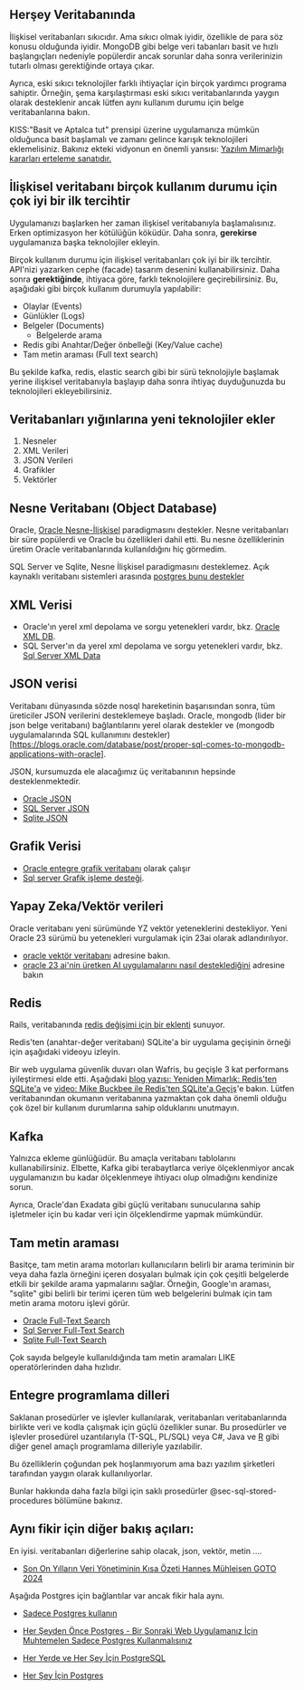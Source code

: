## Herşey Veritabanında

İlişkisel veritabanları sıkıcıdır.
Ama sıkıcı olmak iyidir, özellikle de para söz konusu olduğunda iyidir.
MongoDB gibi belge veri tabanları basit ve hızlı başlangıçları nedeniyle popülerdir ancak sorunlar daha sonra verilerinizin tutarlı olması gerektiğinde ortaya çıkar.

Ayrıca, eski sıkıcı teknolojiler farklı ihtiyaçlar için birçok yardımcı programa sahiptir.
Örneğin, şema karşılaştırması eski sıkıcı veritabanlarında yaygın olarak desteklenir ancak lütfen aynı kullanım durumu için belge veritabanlarına bakın.


KISS:"Basit ve Aptalca tut" prensipi üzerine uygulamanıza mümkün olduğunca basit başlamalı ve zamanı gelince karışık teknolojileri eklemelisiniz.
Bakınız ekteki vidyonun en önemli yansısı: 
[Yazılım Mi̇marlığı kararları erteleme sanatıdır.](https://www.youtube.com/watch?v=nuHMlA3iLjY)



## İlişkisel veritabanı birçok kullanım durumu için çok iyi bir ilk tercihtir

Uygulamanızı başlarken her zaman ilişkisel veritabanıyla başlamalısınız.
Erken optimizasyon her kötülüğün köküdür.
Daha sonra, **gerekirse** uygulamanıza başka teknolojiler ekleyin.


Birçok kullanım durumu için ilişkisel veritabanları çok iyi bir ilk tercihtir.
API'nizi yazarken cephe (facade) tasarım desenini kullanabilirsiniz.
Daha sonra **gerektiğinde**,  ihtiyaca göre, farklı teknolojilere geçirebilirsiniz.
Bu, aşağıdaki gibi birçok kullanım durumuyla yapılabilir:


- Olaylar (Events)
- Günlükler (Logs)
- Belgeler (Documents)
	* Belgelerde arama
- Redis gibi Anahtar/Değer önbelleği (Key/Value cache)
- Tam metin araması (Full text search)

Bu şekilde kafka, redis, elastic search gibi bir sürü teknolojiyle başlamak yerine ilişkisel veritabanıyla başlayıp daha sonra ihtiyaç duyduğunuzda bu teknolojileri ekleyebilirsiniz.


## Veritabanları yığınlarına yeni teknolojiler ekler

1. Nesneler
2. XML Verileri
3. JSON Verileri
4. Grafikler
5. Vektörler



## Nesne Veritabanı (Object Database)

Oracle, [Oracle Nesne-İlişkisel](https://docs.oracle.com/en/database/oracle/oracle-database/23/adobj/index.html) paradigmasını destekler.
Nesne veritabanları bir süre popülerdi ve Oracle bu özellikleri dahil etti.
Bu nesne özelliklerinin üretim Oracle veritabanlarında kullanıldığını hiç görmedim.


SQL Server ve Sqlite, Nesne İlişkisel paradigmasını desteklemez.
Açık kaynaklı veritabanı sistemleri arasında [postgres bunu destekler](https://learn.postgreshelp.com/courses/postgresql-tutorial-dba/lesson/object-relational-database-management-system)




## XML Verisi

- Oracle'ın yerel xml depolama ve sorgu yetenekleri vardır, bkz. [Oracle XML DB](https://www.oracle.com/tr/database/technologies/appdev/xmldb.html).
- SQL Server'ın da yerel xml depolama ve sorgu yetenekleri vardır, bkz. [Sql Server XML Data](https://learn.microsoft.com/en-us/sql/relational-databases/xml/xml-data-sql-server?view=sql-server-ver16)

## JSON verisi

Veritabanı dünyasında sözde nosql hareketinin başarısından sonra, tüm üreticiler JSON verilerini desteklemeye başladı.
Oracle, mongodb (lider bir json belge veritabanı) bağlantılarını yerel olarak destekler ve (mongodb uygulamalarında SQL kullanımını destekler)[https://blogs.oracle.com/database/post/proper-sql-comes-to-mongodb-applications-with-oracle].

JSON, kursumuzda ele alacağımız üç veritabanının hepsinde desteklenmektedir.

- [Oracle JSON](https://blogs.oracle.com/database/post/json-relational-duality-app-dev)
- [SQL Server JSON](https://learn.microsoft.com/en-us/sql/relational-databases/json/json-data-sql-server?view=sql-server-ver16)
- [Sqlite JSON](https://www.sqlite.org/json1.html)


## Grafik Verisi

- [Oracle entegre grafik veritabanı](https://www.oracle.com/database/integrated-graph-database) olarak çalışır
- [Sql server Grafik işleme desteği](https://learn.microsoft.com/en-us/sql/relational-databases/graphs/sql-graph-overview?view=sql-server-ver16).





## Yapay Zeka/Vektör verileri

Oracle veritabanı yeni sürümünde YZ vektör yeteneklerini destekliyor.
Yeni Oracle 23 sürümü bu yetenekleri vurgulamak için 23ai olarak adlandırılıyor.
- [oracle vektör veritabanı](https://www.oracle.com/database/vector-database) adresine bakın.
- [oracle 23 ai'nin üretken AI uygulamalarını nasıl desteklediğini](https://www.oracle.com/news/announcement/ocw-integrated-vector-database-augments-generative-ai-2023-09-19) adresine bakın


## Redis

Rails, veritabanında [redis değişimi için bir eklenti](https://github.com/rails/solid_cable) sunuyor.


Redis'ten (anahtar-değer veritabanı) SQLite'a bir uygulama geçişinin örneği için aşağıdaki videoyu izleyin.

Bir web uygulama güvenlik duvarı olan Wafris, bu geçişle 3 kat performans iyileştirmesi elde etti.
Aşağıdaki [blog yazısı: Yeniden Mimarlık: Redis'ten SQLite'a](https://wafris.org/blog/rearchitecting-for-sqlite) ve [video: Mike Buckbee ile Redis'ten SQLite'a Geçiş](https://www.youtube.com/watch?v=EwDuYId5v8k)'e bakın.
Lütfen veritabanından okumanın veritabanına yazmaktan çok daha önemli olduğu çok özel bir kullanım durumlarına sahip olduklarını unutmayın.



## Kafka

Yalnızca ekleme günlüğüdür.
Bu amaçla veritabanı tablolarını kullanabilirsiniz.
Elbette, Kafka gibi terabaytlarca veriye ölçeklenmiyor ancak uygulamanızın bu kadar ölçeklenmeye ihtiyacı olup olmadığını kendinize sorun.

Ayrıca, Oracle'dan Exadata gibi güçlü veritabanı sunucularına sahip işletmeler için bu kadar veri için ölçeklendirme yapmak mümkündür.



## Tam metin araması

Basitçe, tam metin arama motorları kullanıcıların belirli bir arama teriminin bir veya daha fazla örneğini içeren dosyaları bulmak için çok çeşitli belgelerde etkili bir şekilde arama yapmalarını sağlar.
Örneğin, Google'ın araması, "sqlite" gibi belirli bir terimi içeren tüm web belgelerini bulmak için tam metin arama motoru işlevi görür.

- [Oracle Full-Text Search](https://docs.oracle.com/en/database/oracle/oracle-database/21/adjsn/full-text-search-queries.html)
- [Sql Server Full-Text Search](https://learn.microsoft.com/en-us/sql/relational-databases/search/full-text-search?view=sql-server-ver16)
- [Sqlite Full-Text Search](https://www.sqlite.org/fts5.html)

Çok sayıda belgeyle kullanıldığında tam metin aramaları LIKE operatörlerinden daha hızlıdır.

## Entegre programlama dilleri

Saklanan prosedürler ve işlevler kullanılarak, veritabanları veritabanlarında birlikte veri ve kodla çalışmak için güçlü özellikler sunar.
Bu prosedürler ve işlevler prosedürel uzantılarıyla (T-SQL, PL/SQL) veya C#, Java ve [R](https://docs.oracle.com/cd/E57012_01/doc.141/e56973/intro.htm) gibi diğer genel amaçlı programlama dilleriyle yazılabilir.



Bu özelliklerin çoğundan pek hoşlanmıyorum ama bazı yazılım şirketleri tarafından yaygın olarak kullanılıyorlar.

Bunlar hakkında daha fazla bilgi için saklı prosedürler @sec-sql-stored-procedures bölümüne bakınız.



## Aynı fikir için diğer bakış açıları:

En iyisi. veritabanları diğerlerine sahip olacak, json, vektör, metin ....

- [Son On Yılların Veri Yönetiminin Kısa Özeti Hannes Mühleisen GOTO 2024](https://www.youtube.com/watch?v=-wCzn9gKoUk)

Aşağıda Postgres için bağlantılar var ancak fikir hala aynı.


- [Sadece Postgres kullanın](https://mccue.dev/pages/8-16-24-just-use-postgres)

- [Her Şeyden Önce Postgres - Bir Sonraki Web Uygulamanız İçin Muhtemelen Sadece Postgres Kullanmalısınız](https://hamy.xyz/labs/2024-09_postgres-over-everything)

- [Her Yerde ve Her Şey İçin PostgreSQL](https://dzone.com/articles/postgresql-everywhere-and-for-everything)

- [Her Şey İçin Postgres](https://www.amazingcto.com/postgres-for-everything/)






